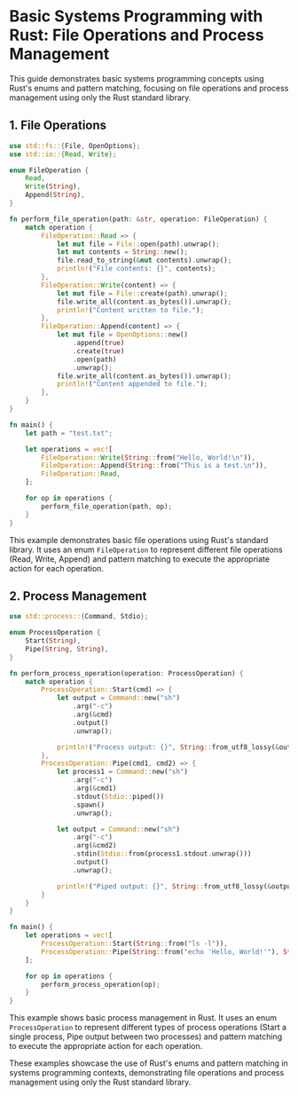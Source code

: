 # Basic Systems Programming with Rust: File Operations and Process Management

This guide demonstrates basic systems programming concepts using Rust's enums and pattern matching, focusing on file operations and process management using only the Rust standard library.

## 1. File Operations

```rust
use std::fs::{File, OpenOptions};
use std::io::{Read, Write};

enum FileOperation {
    Read,
    Write(String),
    Append(String),
}

fn perform_file_operation(path: &str, operation: FileOperation) {
    match operation {
        FileOperation::Read => {
            let mut file = File::open(path).unwrap();
            let mut contents = String::new();
            file.read_to_string(&mut contents).unwrap();
            println!("File contents: {}", contents);
        },
        FileOperation::Write(content) => {
            let mut file = File::create(path).unwrap();
            file.write_all(content.as_bytes()).unwrap();
            println!("Content written to file.");
        },
        FileOperation::Append(content) => {
            let mut file = OpenOptions::new()
                .append(true)
                .create(true)
                .open(path)
                .unwrap();
            file.write_all(content.as_bytes()).unwrap();
            println!("Content appended to file.");
        },
    }
}

fn main() {
    let path = "test.txt";

    let operations = vec![
        FileOperation::Write(String::from("Hello, World!\n")),
        FileOperation::Append(String::from("This is a test.\n")),
        FileOperation::Read,
    ];

    for op in operations {
        perform_file_operation(path, op);
    }
}
```

This example demonstrates basic file operations using Rust's standard library. It uses an enum `FileOperation` to represent different file operations (Read, Write, Append) and pattern matching to execute the appropriate action for each operation.

## 2. Process Management

```rust
use std::process::{Command, Stdio};

enum ProcessOperation {
    Start(String),
    Pipe(String, String),
}

fn perform_process_operation(operation: ProcessOperation) {
    match operation {
        ProcessOperation::Start(cmd) => {
            let output = Command::new("sh")
                .arg("-c")
                .arg(&cmd)
                .output()
                .unwrap();

            println!("Process output: {}", String::from_utf8_lossy(&output.stdout));
        },
        ProcessOperation::Pipe(cmd1, cmd2) => {
            let process1 = Command::new("sh")
                .arg("-c")
                .arg(&cmd1)
                .stdout(Stdio::piped())
                .spawn()
                .unwrap();

            let output = Command::new("sh")
                .arg("-c")
                .arg(&cmd2)
                .stdin(Stdio::from(process1.stdout.unwrap()))
                .output()
                .unwrap();

            println!("Piped output: {}", String::from_utf8_lossy(&output.stdout));
        }
    }
}

fn main() {
    let operations = vec![
        ProcessOperation::Start(String::from("ls -l")),
        ProcessOperation::Pipe(String::from("echo 'Hello, World!'"), String::from("wc -w")),
    ];

    for op in operations {
        perform_process_operation(op);
    }
}
```

This example shows basic process management in Rust. It uses an enum `ProcessOperation` to represent different types of process operations (Start a single process, Pipe output between two processes) and pattern matching to execute the appropriate action for each operation.

These examples showcase the use of Rust's enums and pattern matching in systems programming contexts, demonstrating file operations and process management using only the Rust standard library.
